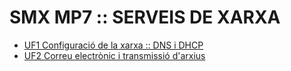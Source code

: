 # SMX MP7 :: SERVEIS DE XARXA
- [UF1 Configuració de la xarxa :: DNS i DHCP](UF1/README.md)
- [UF2 Correu electrònic i transmissió d'arxius](UF2/README.md)
